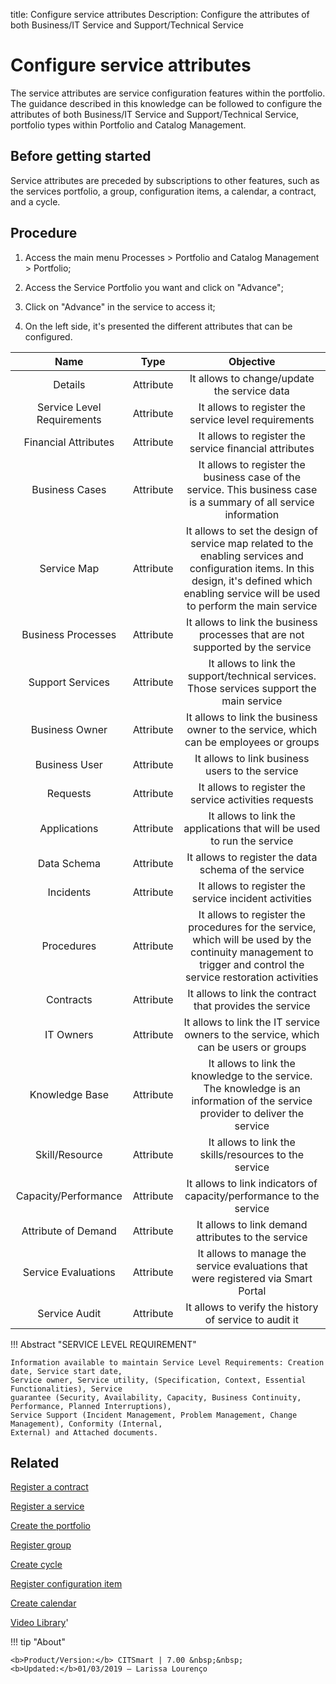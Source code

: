 title:  Configure service attributes
Description: Configure the attributes of both Business/IT Service and Support/Technical Service

# Configure service attributes

The service attributes are service configuration features within the portfolio.
The guidance described in this knowledge can be followed to configure the attributes of both Business/IT Service and Support/Technical Service, portfolio types within Portfolio and Catalog Management.

Before getting started
--------------------------

Service attributes are preceded by subscriptions to other features, such as the
services portfolio, a group, configuration items, a calendar, a contract, and a
cycle.

Procedure
-------------

1.  Access the main menu Processes \> Portfolio and Catalog Management \>
    Portfolio;

2.  Access the Service Portfolio you want and click on "Advance";

3.  Click on "Advance" in the service to access it;

4.  On the left side, it's presented the different attributes that can be
    configured.

|          **Name**          |  **Type** |                                                                                           **Objective**                                                                                           |
|:--------------------------:|:---------:|:-------------------------------------------------------------------------------------------------------------------------------------------------------------------------------------------------:|
|           Details          | Attribute |                                                                            It allows to change/update the service data                                                                            |
| Service Level Requirements | Attribute |                                                                        It allows to register the service level requirements                                                                       |
|    Financial Attributes    | Attribute |                                                                       It allows to register the service financial attributes                                                                      |
|       Business Cases       | Attribute |                                         It allows to register the business case of the service. This business case is a summary of all service information                                        |
|         Service Map        | Attribute | It allows to set the design of service map related to the enabling services and configuration items. In this design, it's defined which enabling service will be used to perform the main service |
|     Business Processes     | Attribute |                                                           It allows to link the business processes that are not supported by the service                                                          |
|      Support Services      | Attribute |                                                     It allows to link the support/technical services. Those services support the main service                                                     |
|       Business Owner       | Attribute |                                                       It allows to link the business owner to the service, which can be employees or groups                                                       |
|        Business User       | Attribute |                                                                          It allows to link business users to the service                                                                          |
|          Requests          | Attribute |                                                                       It allows to register the service activities requests                                                                       |
|        Applications        | Attribute |                                                              It allows to link the applications that will be used to run the service                                                              |
|         Data Schema        | Attribute |                                                                        It allows to register the data schema of the service                                                                       |
|          Incidents         | Attribute |                                                                       It allows to register the service incident activities                                                                       |
|         Procedures         | Attribute |                  It allows to register the procedures for the service, which will be used by the continuity management to trigger and control the service restoration activities                  |
|          Contracts         | Attribute |                                                                      It allows to link the contract that provides the service                                                                     |
|          IT Owners         | Attribute |                                                        It allows to link the IT service owners to the service, which can be users or groups                                                       |
|       Knowledge Base       | Attribute |                                   It allows to link the knowledge to the service. The knowledge is an information of the service provider to deliver the service                                  |
|       Skill/Resource       | Attribute |                                                                       It allows to link the skills/resources to the service                                                                       |
|    Capacity/Performance    | Attribute |                                                                It allows to link indicators of capacity/performance to the service                                                                |
|     Attribute of Demand    | Attribute |                                                                         It allows to link demand attributes to the service                                                                        |
|     Service Evaluations    | Attribute |                                                         It allows to manage the service evaluations that were registered via Smart Portal                                                         |
|        Service Audit       | Attribute |                                                                       It allows to verify the history of service to audit it                                                                      |


!!! Abstract "SERVICE LEVEL REQUIREMENT"

    Information available to maintain Service Level Requirements: Creation date, Service start date,
    Service owner, Service utility, (Specification, Context, Essential Functionalities), Service
    guarantee (Security, Availability, Capacity, Business Continuity, Performance, Planned Interruptions),
    Service Support (Incident Management, Problem Management, Change Management), Conformity (Internal,
    External) and Attached documents.


Related
-----------

[Register a contract](/en-us/citsmart-7/additional-features/contract-management/use/register-contract.html)

[Register a service](/en-us/citsmart-7/processes/portfolio-and-catalog/use/register-a-service.html)

[Create the portfolio](/en-us/citsmart-7/processes/portfolio-and-catalog/use/create-the-portfolio.html)

[Register group](/en-us/citsmart-7/initial-settings/access-settings/user/register-groups.html)

[Create cycle](/en-us/citsmart-7/platform-administration/time/create-cycle.html)

[Register configuration item](/en-us/citsmart-7/processes/configuration/use/register-CI.html)

[Create calendar](/en-us/citsmart-7/platform-administration/time/create-calendar.html)

<i class='fa fa-youtube-play  fa-2x' style='color:#97ce17;vertical-align: middle;'> </i> [Video Library](https://www.youtube.com/playlist?list=PLB5qK2uzf2RNx1eXRaihDR_bxXjGhgFut)'

!!! tip "About"

    <b>Product/Version:</b> CITSmart | 7.00 &nbsp;&nbsp;
    <b>Updated:</b>01/03/2019 – Larissa Lourenço



